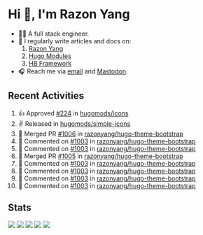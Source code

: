# Hi 👋, I'm Razon Yang

<!--
![Visitors](https://komarev.com/ghpvc/?username=razonyang&label=visitors&color=0e75b6&style=flat-square)
![GitHub User's stars](https://img.shields.io/github/stars/razonyang?style=flat-square)
[![Website](https://img.shields.io/website?style=flat-square&url=https%3A%2F%2Frazonyang.com%2F)](https://razonyang.com/)
![GitHub followers](https://img.shields.io/github/followers/razonyang?style=flat-square)
-->

- 👨‍💻 A full stack engineer.
- 📝 I regularly write articles and docs on:
    1. [Razon Yang](https://razonyang.com)
    1. [Hugo Modules](https://hugomods.com)
    1. [HB Framework](https://hb.hugomods.com)
- 🎧 Reach me via [email](mailto:razonyang@gmail.com) and [Mastodon](https://techhub.social/@razonyang).

## Recent Activities

<!--RECENT_ACTIVITY:start-->
1. 👍 Approved [#224](https://github.com/hugomods/icons/pull/224#pullrequestreview-1714148414) in [hugomods/icons](https://github.com/hugomods/icons)<br>
2. ✌️ Released [](https://github.com/hugomods/simple-icons/releases/tag/v9.19.1) in [hugomods/simple-icons](https://github.com/hugomods/simple-icons)<br>
3. 🎉 Merged PR [#1006](https://github.com/razonyang/hugo-theme-bootstrap/pull/1006) in [razonyang/hugo-theme-bootstrap](https://github.com/razonyang/hugo-theme-bootstrap)<br>
4. 💬 Commented on [#1003](https://github.com/razonyang/hugo-theme-bootstrap/issues/1003#issuecomment-1793772951) in [razonyang/hugo-theme-bootstrap](https://github.com/razonyang/hugo-theme-bootstrap)<br>
5. 💬 Commented on [#1003](https://github.com/razonyang/hugo-theme-bootstrap/issues/1003#issuecomment-1793748246) in [razonyang/hugo-theme-bootstrap](https://github.com/razonyang/hugo-theme-bootstrap)<br>
6. 🎉 Merged PR [#1005](https://github.com/razonyang/hugo-theme-bootstrap/pull/1005) in [razonyang/hugo-theme-bootstrap](https://github.com/razonyang/hugo-theme-bootstrap)<br>
7. 💬 Commented on [#1003](https://github.com/razonyang/hugo-theme-bootstrap/issues/1003#issuecomment-1793745015) in [razonyang/hugo-theme-bootstrap](https://github.com/razonyang/hugo-theme-bootstrap)<br>
8. 💬 Commented on [#1003](https://github.com/razonyang/hugo-theme-bootstrap/issues/1003#issuecomment-1793743831) in [razonyang/hugo-theme-bootstrap](https://github.com/razonyang/hugo-theme-bootstrap)<br>
9. 💬 Commented on [#1003](https://github.com/razonyang/hugo-theme-bootstrap/issues/1003#issuecomment-1793741717) in [razonyang/hugo-theme-bootstrap](https://github.com/razonyang/hugo-theme-bootstrap)<br>
10. 💬 Commented on [#1003](https://github.com/razonyang/hugo-theme-bootstrap/issues/1003#issuecomment-1793738369) in [razonyang/hugo-theme-bootstrap](https://github.com/razonyang/hugo-theme-bootstrap)<br>
<!--RECENT_ACTIVITY:end-->

## Stats

![](https://github-profile-summary-cards.vercel.app/api/cards/profile-details?username=razonyang&theme=github)
![](https://github-profile-summary-cards.vercel.app/api/cards/repos-per-language?username=razonyang&theme=github)
![](https://github-profile-summary-cards.vercel.app/api/cards/most-commit-language?username=razonyang&theme=github)
![](https://github-profile-summary-cards.vercel.app/api/cards/stats?username=razonyang&theme=github)
![](https://github-profile-summary-cards.vercel.app/api/cards/productive-time?username=razonyang&theme=github)

<!--more
## Projects

[![Hugo Bootstrap Theme](https://github-readme-stats.vercel.app/api/pin/?username=razonyang&repo=hugo-theme-bootstrap)](https://github.com/razonyang/hugo-theme-bootstrap)
[![CleverGo](https://github-readme-stats.vercel.app/api/pin/?username=clevergo&repo=clevergo)](https://github.com/clevergo/clevergo)
[![Hugo Bootstrap Theme Skeleton](https://github-readme-stats.vercel.app/api/pin/?username=razonyang&repo=hugo-theme-bootstrap-skeleton)](https://github.com/razonyang/hugo-theme-bootstrap-skeleton)
[![HugoPress](https://github-readme-stats.vercel.app/api/pin/?username=hugomods&repo=hugopress)](https://github.com/hugomods/hugopress)
[![Hugo Search Module](https://github-readme-stats.vercel.app/api/pin/?username=hugomods&repo=search)](https://github.com/hugomods/search)
[![Hugo Images Module](https://github-readme-stats.vercel.app/api/pin/?username=hugomods&repo=images)](https://github.com/hugomods/images)
[![Hugo Bootstrap Framework](https://github-readme-stats.vercel.app/api/pin/?username=hbstack&repo=hb)](https://github.com/hbstack/hb)
[![Hugo Docker Images](https://github-readme-stats.vercel.app/api/pin/?username=hugomods&repo=docker)](https://github.com/hugomods/docker)
[![Hugo Base Module](https://github-readme-stats.vercel.app/api/pin/?username=razonyang&repo=hugo-mod-base)](https://github.com/razonyang/hugo-mod-base)
[![Hugo Icons Module](https://github-readme-stats.vercel.app/api/pin/?username=razonyang&repo=hugo-mod-icons)](https://github.com/razonyang/hugo-mod-icons)
[![Hugo SEO Module](https://github-readme-stats.vercel.app/api/pin/?username=razonyang&repo=hugo-mod-seo)](https://github.com/razonyang/hugo-mod-seo)
[![Hugo Code Block Panel Module](https://github-readme-stats.vercel.app/api/pin/?username=razonyang&repo=hugo-mod-code-block-panel)](https://github.com/razonyang/hugo-mod-code-block-panel)
[![Hugo Gravatar Module](https://github-readme-stats.vercel.app/api/pin/?username=razonyang&repo=hugo-mod-gravatar)](https://github.com/razonyang/hugo-mod-gravatar)
[![Hugo Giscus Module](https://github-readme-stats.vercel.app/api/pin/?username=razonyang&repo=hugo-mod-giscus)](https://github.com/razonyang/hugo-mod-giscus)
[![Hugo Utterances Module](https://github-readme-stats.vercel.app/api/pin/?username=razonyang&repo=hugo-mod-utterances)](https://github.com/razonyang/hugo-mod-utterances)
[![Yii2 Application Template](https://github-readme-stats.vercel.app/api/pin/?username=razonyang&repo=yii2-app-template)](https://github.com/razonyang/yii2-app-template)
[![Yii2 Vue Admin](https://github-readme-stats.vercel.app/api/pin/?username=razonyang&repo=yii2-vue-admin)](https://github.com/razonyang/yii2-vue-admin)
[![Go FastRouter](https://github-readme-stats.vercel.app/api/pin/?username=razonyang&repo=fastrouter)](https://github.com/razonyang/fastrouter)
[![CleverGo JSend](https://github-readme-stats.vercel.app/api/pin/?username=clevergo&repo=jsend)](https://github.com/clevergo/jsend)
-->
